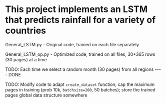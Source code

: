 # This project implements an LSTM that predicts rainfall for a variety of countries

General_LSTM.py - Original code, trained on each file separately

General_LSTM_op.py - Optimized code, trained on all files, 30*365 rows (30 pages) at a time

TODO: Each time we select a random month (30 pages) from all regions ---- DONE

TODO: Modify code to adapt `create_dataset` function; cap the maximum pages in training (prob 10k, `batchsize=200`, 50 batches); store the trained pages global data structure somewhere

